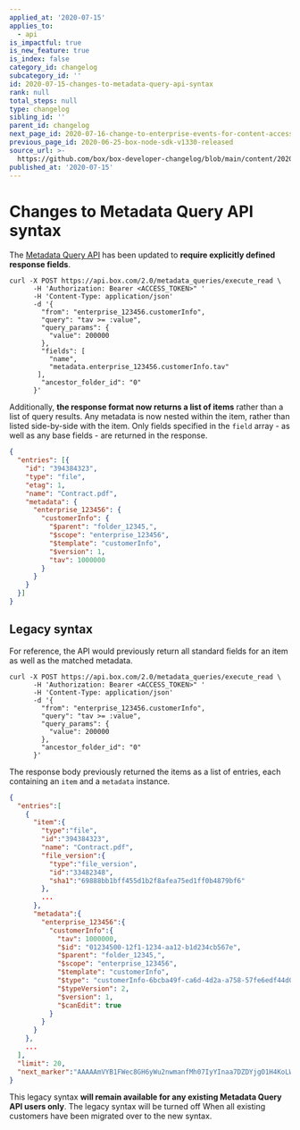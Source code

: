 ```yaml
---
applied_at: '2020-07-15'
applies_to:
  - api
is_impactful: true
is_new_feature: true
is_index: false
category_id: changelog
subcategory_id: ''
id: 2020-07-15-changes-to-metadata-query-api-syntax
rank: null
total_steps: null
type: changelog
sibling_id: ''
parent_id: changelog
next_page_id: 2020-07-16-change-to-enterprise-events-for-content-access
previous_page_id: 2020-06-25-box-node-sdk-v1330-released
source_url: >-
  https://github.com/box/box-developer-changelog/blob/main/content/2020/07-15-changes-to-metadata-query-api-syntax.md
published_at: '2020-07-15'
---
```

# Changes to Metadata Query API syntax

The [Metadata Query API][g_mdq_api] has been updated to **require explicitly
defined response fields**.

```curl
curl -X POST https://api.box.com/2.0/metadata_queries/execute_read \
      -H 'Authorization: Bearer <ACCESS_TOKEN>" '
      -H 'Content-Type: application/json'
      -d '{
        "from": "enterprise_123456.customerInfo",
        "query": "tav >= :value",
        "query_params": {
          "value": 200000
        },
        "fields": [
          "name",
          "metadata.enterprise_123456.customerInfo.tav"
       ],
        "ancestor_folder_id": "0"
      }'
```

Additionally, **the response format now returns a list of items** rather
than a list of query results. Any metadata is now nested within the item,
rather than listed side-by-side with the item. Only fields specified in the
`field` array - as well as any base fields - are returned in the response.

```json
{
  "entries": [{
    "id": "394384323",
    "type": "file",
    "etag": 1,
    "name": "Contract.pdf",
    "metadata": {
      "enterprise_123456": {
        "customerInfo": {
          "$parent": "folder_12345,",
          "$scope": "enterprise_123456",
          "$template": "customerInfo",
          "$version": 1,
          "tav": 1000000
        }
      }
    }
  }]
}
```

## Legacy syntax

For reference, the API would previously return all standard fields for an item
as well as the matched metadata.

```curl
curl -X POST https://api.box.com/2.0/metadata_queries/execute_read \
      -H 'Authorization: Bearer <ACCESS_TOKEN>" '
      -H 'Content-Type: application/json'
      -d '{
        "from": "enterprise_123456.customerInfo",
        "query": "tav >= :value",
        "query_params": {
          "value": 200000
        },
        "ancestor_folder_id": "0"
      }'
```

The response body previously returned the items as a list of entries, each
containing an `item` and a `metadata` instance.

```json
{
  "entries":[
    {
      "item":{
        "type":"file",
        "id":"394384323",
        "name": "Contract.pdf",
        "file_version":{
          "type":"file_version",
          "id":"33482348",
          "sha1":"69888bb1bff455d1b2f8afea75ed1ff0b4879bf6"
        },
        ...
      },
      "metadata":{
        "enterprise_123456":{
          "customerInfo":{
            "tav": 1000000,
            "$id": "01234500-12f1-1234-aa12-b1d234cb567e",
            "$parent": "folder_12345,",
            "$scope": "enterprise_123456",
            "$template": "customerInfo",
            "$type": "customerInfo-6bcba49f-ca6d-4d2a-a758-57fe6edf44d0",
            "$typeVersion": 2,
            "$version": 1,
            "$canEdit": true
          }
        }
      }
    },
    ...
  ],
  "limit": 20,
  "next_marker":"AAAAAmVYB1FWec8GH6yWu2nwmanfMh07IyYInaa7DZDYjgO1H4KoLW29vPlLY173OKsci6h6xGh61gG73gnaxoS+o0BbI1/h6le6cikjlupVhASwJ2Cj0tOD9wlnrUMHHw3/ISf+uuACzrOMhN6d5fYrbidPzS6MdhJOejuYlvsg4tcBYzjauP3+VU51p77HFAIuObnJT0ff"
}
```

This legacy syntax **will remain available for any existing Metadata Query API
users only**. The legacy syntax will be turned off When all existing customers
have been migrated over to the new syntax.

[g_mdq_api]: g://metadata/queries